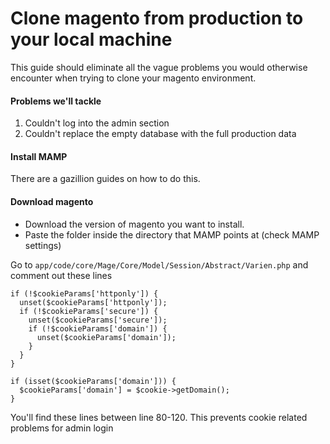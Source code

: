 # Clone magento from production to your local machine

This guide should eliminate all the vague problems you would otherwise encounter when trying to clone your magento environment.

#### Problems we'll tackle
1. Couldn't log into the admin section
2. Couldn't replace the empty database with the full production data

#### Install MAMP
There are a gazillion guides on how to do this.

#### Download magento
- Download the version of magento you want to install.
- Paste the folder inside the directory that MAMP points at (check MAMP settings)

Go to `app/code/core/Mage/Core/Model/Session/Abstract/Varien.php` and comment out these lines

    if (!$cookieParams['httponly']) {
      unset($cookieParams['httponly']);
      if (!$cookieParams['secure']) {
        unset($cookieParams['secure']);
        if (!$cookieParams['domain']) {
          unset($cookieParams['domain']);
        }
      }
    }

    if (isset($cookieParams['domain'])) {
      $cookieParams['domain'] = $cookie->getDomain();
    }


You'll find these lines between line 80-120. This prevents cookie related problems for admin login
